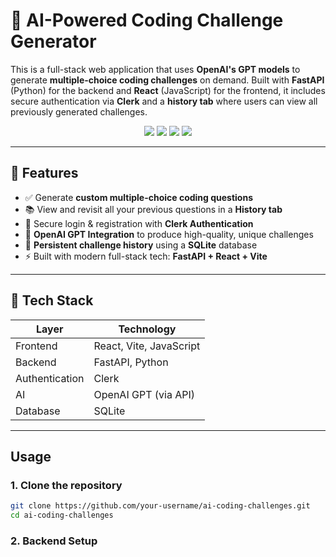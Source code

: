 # 🧠 AI-Powered Coding Challenge Generator

This is a full-stack web application that uses **OpenAI's GPT models** to generate **multiple-choice coding challenges** on demand. Built with **FastAPI** (Python) for the backend and **React** (JavaScript) for the frontend, it includes secure authentication via **Clerk** and a **history tab** where users can view all previously generated challenges.


<p align="center">
  <img src="https://img.shields.io/badge/Backend-FastAPI-green.svg" />
  <img src="https://img.shields.io/badge/Frontend-React-blue.svg" />
  <img src="https://img.shields.io/badge/Auth-Clerk-purple.svg" />
  <img src="https://img.shields.io/badge/AI-OpenAI GPT-red.svg" />
</p>

---

## 🧩 Features

- ✅ Generate **custom multiple-choice coding questions**
- 📚 View and revisit all your previous questions in a **History tab**
- 🔐 Secure login & registration with **Clerk Authentication**
- 🧠 **OpenAI GPT Integration** to produce high-quality, unique challenges
- 💾 **Persistent challenge history** using a **SQLite** database
- ⚡ Built with modern full-stack tech: **FastAPI + React + Vite**

---

## 🔧 Tech Stack

| Layer        | Technology            |
|--------------|------------------------|
| Frontend     | React, Vite, JavaScript |
| Backend      | FastAPI, Python         |
| Authentication | Clerk                  |
| AI           | OpenAI GPT (via API)    |
| Database     | SQLite    |

---



## Usage

### 1. Clone the repository

```bash
git clone https://github.com/your-username/ai-coding-challenges.git
cd ai-coding-challenges
```

### 2. Backend Setup



